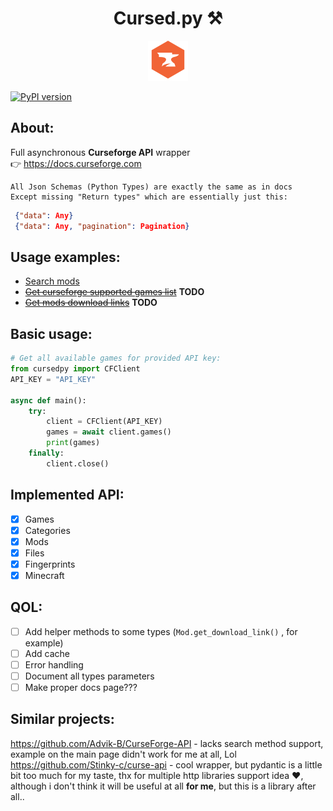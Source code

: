 <div align="center">
    <h1>Cursed.py ⚒️</h1>
    <img width="64px" alt="icon" src="./curseforge.png">
</div>

[![PyPI version](https://badge.fury.io/py/cursedpy.svg)](https://badge.fury.io/py/cursedpy)

About:
---
Full asynchronous **Curseforge API** wrapper<br> 
👉 https://docs.curseforge.com<br>
```
All Json Schemas (Python Types) are exactly the same as in docs
Except missing "Return types" which are essentially just this:
```
```json
 {"data": Any} 
 {"data": Any, "pagination": Pagination}
```

Usage examples:
---
- [Search mods](./examples/search_mods/README.MD)
- [~~Get curseforge supported games list~~](./examples/games_list/README.md) **TODO**
- [~~Get mods download links~~](./examples/mods_download_links/README.md) **TODO**

Basic usage:
---
```python
# Get all available games for provided API key:
from cursedpy import CFClient
API_KEY = "API_KEY"

async def main():
    try:
        client = CFClient(API_KEY)
        games = await client.games()
        print(games)
    finally:
        client.close()
```

Implemented API:
---
- [x] Games
- [x] Categories
- [x] Mods
- [x] Files
- [x] Fingerprints
- [x] Minecraft

QOL:
---
- [ ] Add helper methods to some types (`Mod.get_download_link()` , for example)
- [ ] Add cache
- [ ] Error handling
- [ ] Document all types parameters
- [ ] Make proper docs page???

Similar projects:
---
https://github.com/Advik-B/CurseForge-API - lacks search method support, example on the main page didn't work for me at all, Lol </br>
https://github.com/Stinky-c/curse-api - cool wrapper, but pydantic is a little bit too much for my taste, thx for multiple http libraries support idea ❤️, although i don't think it will be useful at all **for me**, but this is a library after all..

